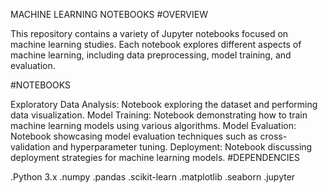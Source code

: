 MACHINE LEARNING NOTEBOOKS
#OVERVIEW

This repository contains a variety of Jupyter notebooks focused on machine learning studies. Each notebook explores different aspects of machine learning, including data preprocessing, model training, and evaluation.

#NOTEBOOKS

Exploratory Data Analysis: Notebook exploring the dataset and performing data visualization.
Model Training: Notebook demonstrating how to train machine learning models using various algorithms.
Model Evaluation: Notebook showcasing model evaluation techniques such as cross-validation and hyperparameter tuning.
Deployment: Notebook discussing deployment strategies for machine learning models.
#DEPENDENCIES

.Python 3.x
.numpy
.pandas
.scikit-learn
.matplotlib
.seaborn
.jupyter
